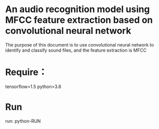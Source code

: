 # An audio recognition model using MFCC feature extraction based on convolutional neural network
The purpose of this document is to use convolutional neural network to identify and classify sound files, and the feature extraction is MFCC
# Require：
tensorflow>1.5 python>3.6
# Run 
run: python-RUN
